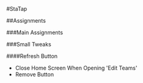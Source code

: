 #StaTap

##Assignments

###Main Assignments


###Small Tweaks

####Refresh Button
<ul>
	<li>Close Home Screen When Opening 'Edit Teams'</li>
	<li>Remove Button</li>
</ul>
